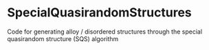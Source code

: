 # SpecialQuasirandomStructures
Code for generating alloy / disordered structures through the special quasirandom structure (SQS) algorithm
